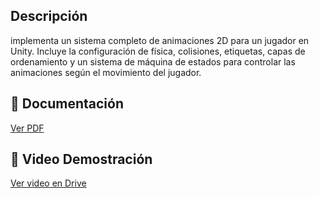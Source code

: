 ## Descripción
implementa un sistema completo de animaciones 2D para un jugador en Unity. Incluye la configuración de física, colisiones, etiquetas, capas de ordenamiento y un sistema de máquina de estados para controlar las animaciones según el movimiento del jugador.


## 📄 Documentación
[Ver PDF](./Tutorial#2.pdf)

## 🎥 Video Demostración
[Ver video en Drive](https://drive.google.com/file/d/12HwOnOJqt-Uy1ysifVL2ESKsnWKO8KC_/view?usp=sharing)
